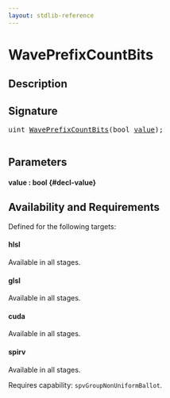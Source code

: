 ```yaml
---
layout: stdlib-reference
---
```


# WavePrefixCountBits

## Description





## Signature 

<pre>
<span class="code_keyword">uint</span> <a href="/stdlib-reference/global-decls/waveprefixcountbits-04af">WavePrefixCountBits</a>(<span class="code_keyword">bool</span> <a href="/stdlib-reference/global-decls/waveprefixcountbits-04af#decl-value" class="code_param">value</a>);

</pre>

## Parameters

#### value  : bool {#decl-value}

## Availability and Requirements

Defined for the following targets:

#### hlsl
Available in all stages.

#### glsl
Available in all stages.

#### cuda
Available in all stages.

#### spirv
Available in all stages.

Requires capability: `spvGroupNonUniformBallot`.


